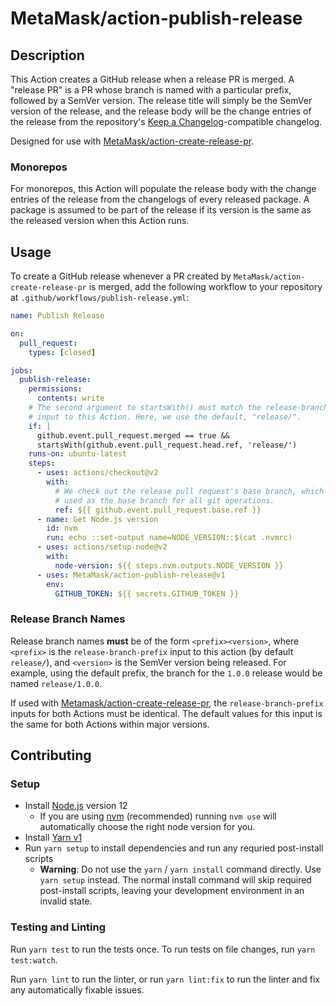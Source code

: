 # MetaMask/action-publish-release

## Description

This Action creates a GitHub release when a release PR is merged.
A "release PR" is a PR whose branch is named with a particular prefix, followed by a SemVer version.
The release title will simply be the SemVer version of the release, and the release body will be the change entries of the release from the repository's [Keep a Changelog](https://keepachangelog.com/en/1.0.0/)-compatible changelog.

Designed for use with [MetaMask/action-create-release-pr](https://github.com/MetaMask/action-create-release-pr).

### Monorepos

For monorepos, this Action will populate the release body with the change entries of the release from the changelogs of every released package.
A package is assumed to be part of the release if its version is the same as the released version when this Action runs.

## Usage

To create a GitHub release whenever a PR created by `MetaMask/action-create-release-pr` is merged, add the following workflow to your repository at `.github/workflows/publish-release.yml`:

```yaml
name: Publish Release

on:
  pull_request:
    types: [closed]

jobs:
  publish-release:
    permissions:
      contents: write
    # The second argument to startsWith() must match the release-branch-prefix
    # input to this Action. Here, we use the default, "release/".
    if: |
      github.event.pull_request.merged == true &&
      startsWith(github.event.pull_request.head.ref, 'release/')
    runs-on: ubuntu-latest
    steps:
      - uses: actions/checkout@v2
        with:
          # We check out the release pull request's base branch, which will be
          # used as the base branch for all git operations.
          ref: ${{ github.event.pull_request.base.ref }}
      - name: Get Node.js version
        id: nvm
        run: echo ::set-output name=NODE_VERSION::$(cat .nvmrc)
      - uses: actions/setup-node@v2
        with:
          node-version: ${{ steps.nvm.outputs.NODE_VERSION }}
      - uses: MetaMask/action-publish-release@v1
        env:
          GITHUB_TOKEN: ${{ secrets.GITHUB_TOKEN }}
```

### Release Branch Names

Release branch names **must** be of the form `<prefix><version>`, where `<prefix>` is the `release-branch-prefix` input to this action (by default `release/`), and `<version>` is the SemVer version being released.
For example, using the default prefix, the branch for the `1.0.0` release would be named `release/1.0.0`.

If used with [Metamask/action-create-release-pr](https://github.com/MetaMask/action-create-release-pr), the `release-branch-prefix` inputs for both Actions must be identical.
The default values for this input is the same for both Actions within major versions.

## Contributing

### Setup

- Install [Node.js](https://nodejs.org) version 12
  - If you are using [nvm](https://github.com/creationix/nvm#installation) (recommended) running `nvm use` will automatically choose the right node version for you.
- Install [Yarn v1](https://yarnpkg.com/en/docs/install)
- Run `yarn setup` to install dependencies and run any requried post-install scripts
  - **Warning**: Do not use the `yarn` / `yarn install` command directly. Use `yarn setup` instead. The normal install command will skip required post-install scripts, leaving your development environment in an invalid state.

### Testing and Linting

Run `yarn test` to run the tests once. To run tests on file changes, run `yarn test:watch`.

Run `yarn lint` to run the linter, or run `yarn lint:fix` to run the linter and fix any automatically fixable issues.

